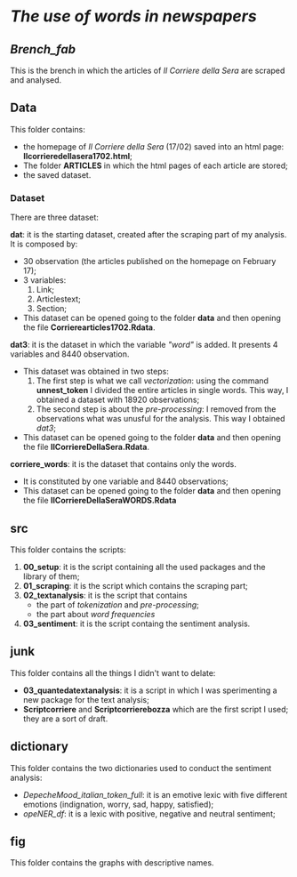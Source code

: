 #                                           *The use of words in newspapers* 

## *Brench_fab*
This is the brench in which the articles of *Il Corriere della Sera* are scraped and analysed. 

## Data
This folder contains:
- the homepage of *Il Corriere della Sera* (17/02) saved into an html page: **Ilcorrieredellasera1702.html**; 
- The folder **ARTICLES** in which the html pages of each article are stored; 
- the saved dataset. 

### Dataset 
There are three dataset:

**dat**: it is the starting dataset, created after the scraping part of my analysis. It is composed by:
- 30 observation (the articles published on the homepage on February 17);
- 3 variables: 
  1) Link;
  2) Articlestext; 
  3) Section;
- This dataset can be opened going to the folder **data** and then opening the file **Corrierearticles1702.Rdata**. 
           
**dat3**: it is the dataset in which the variable *"word"* is added. It presents 4 variables and 8440 observation. 
- This dataset was obtained in two steps:
  1) The first step is what we call *vectorization*: using the command **unnest_token** I divided the entire articles in single words. This way, I obtained a dataset with 18920 observations;
  2) The second step is about the *pre-processing*: I removed from the observations what was unusful for the analysis. This way I obtained *dat3*; 
- This dataset can be opened going to the folder **data** and then opening the file **IlCorriereDellaSera.Rdata**.

**corriere_words**: it is the dataset that contains only the words. 
- It is constituted by one variable and 8440 observations;
- This dataset can be opened going to the folder **data** and then opening the file **IlCorriereDellaSeraWORDS.Rdata**

## **src**
This folder contains the scripts:
1. **00_setup**: it is the script containing all the used packages and the library of them; 
2. **01_scraping**: it is the script which contains the scraping part;
3. **02_textanalysis**: it is the script that contains 
   - the part of *tokenization* and *pre-processing*;
   - the part about *word frequencies* 
4. **03_sentiment**: it is the script containg the sentiment analysis. 

## **junk**
This folder contains all the things I didn't want to delate:
- **03_quantedatextanalysis**: it is a script in which I was sperimenting a new package for the text analysis; 
- **Scriptcorriere** and **Scriptcorrierebozza** which are the first script I used; they are a sort of draft. 

## **dictionary** 
This folder contains the two dictionaries used to conduct the sentiment analysis:
- *DepecheMood_italian_token_full*: it is an emotive lexic with five different emotions (indignation, worry, sad, happy, satisfied);
- *opeNER_df*: it is a lexic with positive, negative and neutral sentiment; 

## **fig**
This folder contains the graphs with descriptive names. 



